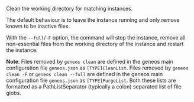 Clean the working directory for matching instances.

The default behaviour is to leave the instance running and only remove known to be inactive files.

With the `--full`/`-F` option, the command will stop the instance, remove all non-essential files from the working directory of the instance and restart the instance.

**Note**: Files removed by `geneos clean` are defined in the geneos main configuration file `geneos.json` as `[TYPE]CleanList`. Files removed by `geneos clean -F` or `geneos clean --full` are defined in the geneos main configuration file `geneos.json` as `[TYPE]PurgeList`. Both these lists are formatted as a PathListSeparator (typically a colon) separated list of file globs.
